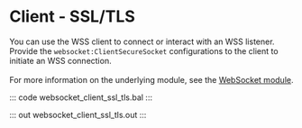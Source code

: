# Client - SSL/TLS

You can use the WSS client to connect or interact with an WSS listener.
Provide the `websocket:ClientSecureSocket` configurations to the client to
initiate an WSS connection.<br/><br/>
For more information on the underlying module,
see the [WebSocket module](https://lib.ballerina.io/ballerina/websocket/latest/).

::: code websocket_client_ssl_tls.bal :::

::: out websocket_client_ssl_tls.out :::